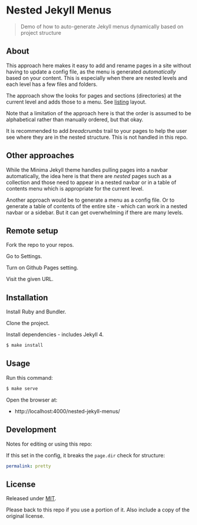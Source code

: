 # Nested Jekyll Menus
> Demo of how to auto-generate Jekyll menus dynamically based on project structure


## About

This approach here makes it easy to add and rename pages in a site without having to update a config file, as the menu is generated _automatically_ based on your content. This is especially when there are nested levels and each level has a few files and folders.

The approach show the looks for pages and sections (directories) at the current level and adds those to a menu. See [listing](/_layouts/listing.html) layout.

Note that a limitation of the approach here is that the order is assumed to be alphabetical rather than manually ordered, but that okay.

It is recommended to add _breadcrumbs_ trail to your pages to help the user see where they are in the nested structure. This is not handled in this repo.

## Other approaches

While the Minima Jekyll theme handles pulling pages into a navbar automatically, the idea here is that there are _nested_ pages such as a collection and those need to appear in a nested navbar or in a table of contents menu which is appropriate for the current level.

Another approach would be to generate a menu as a config file. Or to generate a table of contents of the entire site - which can work in a nested navbar or a sidebar. But it can get overwhelming if there are many levels.


## Remote setup

Fork the repo to your repos.

Go to Settings.

Turn on Github Pages setting.

Visit the given URL.


## Installation

Install Ruby and Bundler.

Clone the project.

Install dependencies - includes Jekyll 4.

```sh
$ make install
```


## Usage

Run this command:

```sh
$ make serve
```

Open the browser at:

- http://localhost:4000/nested-jekyll-menus/


## Development

Notes for editing or using this repo:

If this set in the config, it breaks the `page.dir` check for structure:

```yaml
permalink: pretty
```


## License

Released under [MIT](/LICENSE).

Please back to this repo if you use a portion of it. Also include a copy of the original license.
